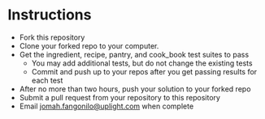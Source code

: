 # Instructions

* Fork this repository
* Clone your forked repo to your computer.
* Get the ingredient, recipe, pantry, and cook_book test suites to pass
  * You may add additional tests, but do not change the existing tests
  * Commit and push up to your repos after you get passing results for each test
* After no more than two hours, push your solution to your forked repo
* Submit a pull request from your repository to this repository
* Email [jomah.fangonilo@uplight.com](jomah.fangonilo@uplight.com) when complete
